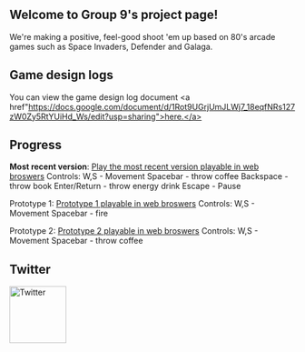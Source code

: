 <head>
<link rel="apple-touch-icon" sizes="180x180" href="favicons/apple-touch-icon.png">
 <link rel="icon" sizes="192x192" href="favicons/android-chrome-192x192.png.png">
<link rel="icon" type="image/png" sizes="32x32" href="favicons/favicon-32x32.png">
<link rel="icon" type="image/png" sizes="16x16" href="favicons/favicon-16x16.png">
<link rel="manifest" href="favicons/site.webmanifest">
<link rel="mask-icon" href="favicons/safari-pinned-tab.svg" color="#5bbad5">
<meta name="msapplication-TileColor" content="#da532c">
<meta name="theme-color" content="#ffffff">
</head>


## Welcome to Group 9's project page!

We're making a positive, feel-good shoot 'em up based on 80's arcade games such as Space Invaders, Defender and Galaga. 

## Game design logs
You can view the game design log document <a href"https://docs.google.com/document/d/1Rot9UGrjUmJLWj7_18eqfNRs127zW0Zy5RtYUiHd_Ws/edit?usp=sharing">here.</a>

## Progress
<b>Most recent version</b>:
 <a href="waves/waves.html">Play the most recent version playable in web broswers</a>
Controls:
 W,S - Movement
 Spacebar - throw coffee
 Backspace - throw book
 Enter/Return - throw energy drink
 Escape - Pause

Prototype 1:
 <a href="prototype1/proto1.html">Prototype 1 playable in web broswers</a> 
Controls:
 W,S - Movement
 Spacebar - fire

<blockquote class="imgur-embed-pub" lang="en" data-id="BsoB0C6"><a href="//imgur.com/BsoB0C6"></a></blockquote><script async src="//s.imgur.com/min/embed.js" charset="utf-8"></script>

Prototype 2:
 <a href="prototype2/prototype2.html">Prototype 2 playable in web broswers</a>
Controls:
 W,S - Movement
 Spacebar - throw coffee


<blockquote class="imgur-embed-pub" lang="en" data-id="a/UvehY"><a href="//imgur.com/UvehY"></a></blockquote><script async src="//s.imgur.com/min/embed.js" charset="utf-8"></script>

## Twitter
<a href="https://twitter.com/GCUGroup9">
<img border="0" alt="Twitter" src="https://www.shareicon.net/data/128x128/2016/08/13/808616_logo_512x512.png" width="100" height="100">
